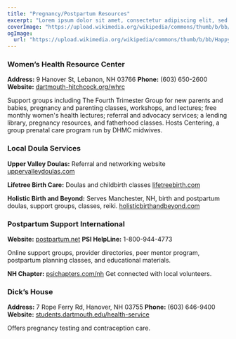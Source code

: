 ```yaml
---
title: "Pregnancy/Postpartum Resources"
excerpt: "Lorem ipsum dolor sit amet, consectetur adipiscing elit, sed do eiusmod tempor incididunt ut labore et dolore magna aliqua. Praesent elementum facilisis leo vel fringilla est ullamcorper eget. At imperdiet dui accumsan sit amet nulla facilities morbi tempus."
coverImage: "https://upload.wikimedia.org/wikipedia/commons/thumb/b/bb/Happy-mother-with-baby.jpg/640px-Happy-mother-with-baby.jpg"
ogImage:
  url: "https://upload.wikimedia.org/wikipedia/commons/thumb/b/bb/Happy-mother-with-baby.jpg/640px-Happy-mother-with-baby.jpg"
---
```


### Women’s Health Resource Center

**Address:** 9 Hanover St, Lebanon, NH 03766
**Phone:** (603) 650-2600
**Website:** [dartmouth-hitchcock.org/whrc](https://www.dartmouth-hitchcock.org/whrc)

Support groups including The Fourth Trimester Group for new parents and babies, pregnancy and parenting classes, workshops, and lectures; free monthly women's health lectures; referral and advocacy services; a lending library, pregnancy resources, and fatherhood classes. Hosts Centering, a group prenatal care program run by DHMC midwives.

### Local Doula Services

**Upper Valley Doulas:** Referral and networking website
[uppervalleydoulas.com](https://www.uppervalleydoulas.com/)

**Lifetree Birth Care:** Doulas and childbirth classes
[lifetreebirth.com](https://www.lifetreebirth.com/)

**Holistic Birth and Beyond:** Serves Manchester, NH, birth and postpartum doulas, support groups, classes, reiki.
[holisticbirthandbeyond.com](https://www.holisticbirthandbeyond.com/)

### Postpartum Support International

**Website:** [postpartum.net](https://www.postpartum.net/)
**PSI HelpLine:** 1-800-944-4773

Online support groups, provider directories, peer mentor program, postpartum planning classes, and educational materials.

**NH Chapter:** [psichapters.com/nh](https://psichapters.com/nh/)
Get connected with local volunteers.

### Dick’s House

**Address:** 7 Rope Ferry Rd, Hanover, NH 03755
**Phone:** (603) 646-9400
**Website:** [students.dartmouth.edu/health-service](https://students.dartmouth.edu/health-service/)

Offers pregnancy testing and contraception care.
